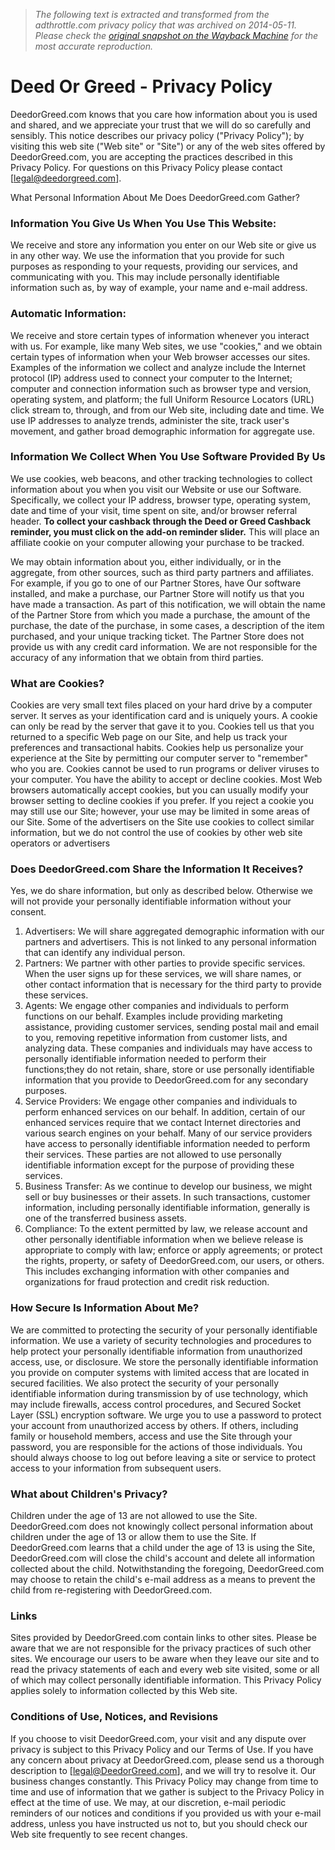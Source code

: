 > *The following text is extracted and transformed from the adthrottle.com privacy policy that was archived on 2014-05-11. Please check the [original snapshot on the Wayback Machine](https://web.archive.org/web/20140511202449id_/http%3A//www.adthrottle.com/page/privacy) for the most accurate reproduction.*

# Deed Or Greed - Privacy Policy

DeedorGreed.com knows that you care how information about you is used and shared, and we appreciate your trust that we will do so carefully and sensibly. This notice describes our privacy policy ("Privacy Policy"); by visiting this web site ("Web site" or "Site") or any of the web sites offered by DeedorGreed.com, you are accepting the practices described in this Privacy Policy. For questions on this Privacy Policy please contact [[legal@deedorgreed.com](mailto:legal@deedorgreed.com)].

What Personal Information About Me Does DeedorGreed.com Gather?

### Information You Give Us When You Use This Website:

We receive and store any information you enter on our Web site or give us in any other way. We use the information that you provide for such purposes as responding to your requests, providing our services, and communicating with you. This may include personally identifiable information such as, by way of example, your name and e-mail address.

### Automatic Information:

We receive and store certain types of information whenever you interact with us. For example, like many Web sites, we use "cookies," and we obtain certain types of information when your Web browser accesses our sites. Examples of the information we collect and analyze include the Internet protocol (IP) address used to connect your computer to the Internet; computer and connection information such as browser type and version, operating system, and platform; the full Uniform Resource Locators (URL) click stream to, through, and from our Web site, including date and time. We use IP addresses to analyze trends, administer the site, track user's movement, and gather broad demographic information for aggregate use.

### Information We Collect When You Use Software Provided By Us

We use cookies, web beacons, and other tracking technologies to collect information about you when you visit our Website or use our Software. Specifically, we collect your IP address, browser type, operating system, date and time of your visit, time spent on site, and/or browser referral header. **To collect your cashback through the Deed or Greed Cashback reminder, you must click on the add-on reminder slider.** This will place an affiliate cookie on your computer allowing your purchase to be tracked. 

We may obtain information about you, either individually, or in the aggregate, from other sources, such as third party partners and affiliates. For example, if you go to one of our Partner Stores, have Our software installed, and make a purchase, our Partner Store will notify us that you have made a transaction. As part of this notification, we will obtain the name of the Partner Store from which you made a purchase, the amount of the purchase, the date of the purchase, in some cases, a description of the item purchased, and your unique tracking ticket. The Partner Store does not provide us with any credit card information. We are not responsible for the accuracy of any information that we obtain from third parties. 

### What are Cookies?

Cookies are very small text files placed on your hard drive by a computer server. It serves as your identification card and is uniquely yours. A cookie can only be read by the server that gave it to you. Cookies tell us that you returned to a specific Web page on our Site, and help us track your preferences and transactional habits. Cookies help us personalize your experience at the Site by permitting our computer server to "remember" who you are. Cookies cannot be used to run programs or deliver viruses to your computer. You have the ability to accept or decline cookies. Most Web browsers automatically accept cookies, but you can usually modify your browser setting to decline cookies if you prefer. If you reject a cookie you may still use our Site; however, your use may be limited in some areas of our Site. Some of the advertisers on the Site use cookies to collect similar information, but we do not control the use of cookies by other web site operators or advertisers

### Does DeedorGreed.com Share the Information It Receives?

Yes, we do share information, but only as described below. Otherwise we will not provide your personally identifiable information without your consent.

  1. Advertisers: We will share aggregated demographic information with our partners and advertisers. This is not linked to any personal information that can identify any individual person.
  2. Partners: We partner with other parties to provide specific services. When the user signs up for these services, we will share names, or other contact information that is necessary for the third party to provide these services.
  3. Agents: We engage other companies and individuals to perform functions on our behalf. Examples include providing marketing assistance, providing customer services, sending postal mail and email to you, removing repetitive information from customer lists, and analyzing data. These companies and individuals may have access to personally identifiable information needed to perform their functions;they do not retain, share, store or use personally identifiable information that you provide to DeedorGreed.com for any secondary purposes.
  4. Service Providers: We engage other companies and individuals to perform enhanced services on our behalf. In addition, certain of our enhanced services require that we contact Internet directories and various search engines on your behalf. Many of our service providers have access to personally identifiable information needed to perform their services. These parties are not allowed to use personally identifiable information except for the purpose of providing these services.
  5. Business Transfer: As we continue to develop our business, we might sell or buy businesses or their assets. In such transactions, customer information, including personally identifiable information, generally is one of the transferred business assets.
  6. Compliance: To the extent permitted by law, we release account and other personally identifiable information when we believe release is appropriate to comply with law; enforce or apply agreements; or protect the rights, property, or safety of DeedorGreed.com, our users, or others. This includes exchanging information with other companies and organizations for fraud protection and credit risk reduction.



### How Secure Is Information About Me?

We are committed to protecting the security of your personally identifiable information. We use a variety of security technologies and procedures to help protect your personally identifiable information from unauthorized access, use, or disclosure. We store the personally identifiable information you provide on computer systems with limited access that are located in secured facilities. We also protect the security of your personally identifiable information during transmission by of use technology, which may include firewalls, access control procedures, and Secured Socket Layer (SSL) encryption software. We urge you to use a password to protect your account from unauthorized access by others. If others, including family or household members, access and use the Site through your password, you are responsible for the actions of those individuals. You should always choose to log out before leaving a site or service to protect access to your information from subsequent users.

### What about Children's Privacy?

Children under the age of 13 are not allowed to use the Site. DeedorGreed.com does not knowingly collect personal information about children under the age of 13 or allow them to use the Site. If DeedorGreed.com learns that a child under the age of 13 is using the Site, DeedorGreed.com will close the child's account and delete all information collected about the child. Notwithstanding the foregoing, DeedorGreed.com may choose to retain the child's e-mail address as a means to prevent the child from re-registering with DeedorGreed.com.

### Links

Sites provided by DeedorGreed.com contain links to other sites. Please be aware that we are not responsible for the privacy practices of such other sites. We encourage our users to be aware when they leave our site and to read the privacy statements of each and every web site visited, some or all of which may collect personally identifiable information. This Privacy Policy applies solely to information collected by this Web site.

### Conditions of Use, Notices, and Revisions

If you choose to visit DeedorGreed.com, your visit and any dispute over privacy is subject to this Privacy Policy and our Terms of Use. If you have any concern about privacy at DeedorGreed.com, please send us a thorough description to [legal@DeedorGreed.com], and we will try to resolve it. Our business changes constantly. This Privacy Policy may change from time to time and use of information that we gather is subject to the Privacy Policy in effect at the time of use. We may, at our discretion, e-mail periodic reminders of our notices and conditions if you provided us with your e-mail address, unless you have instructed us not to, but you should check our Web site frequently to see recent changes.
